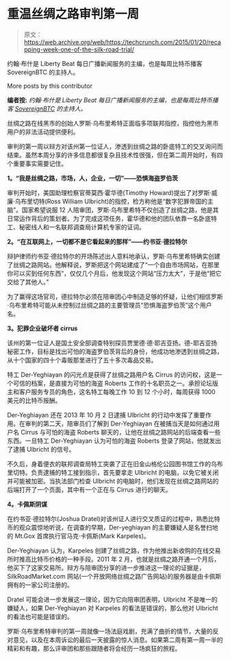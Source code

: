 # 重温丝绸之路审判第一周 

> 原文：<https://web.archive.org/web/https://techcrunch.com/2015/01/20/recapping-week-one-of-the-silk-road-trial/>

约翰·布什是 Liberty Beat 每日广播新闻服务的主编，也是每周比特币播客 SovereignBTC 的主持人。

More posts by this contributor

**编者按:** *约翰·布什是 Liberty Beat 每日广播新闻服务的主编，也是每周比特币播客 [SovereignBTC](https://web.archive.org/web/20221207220359/http://www.sovereignbtc.com/) 的主持人。*

丝绸之路在线黑市的创始人罗斯·乌布里希特正面临多项联邦指控，指控他为黑市用户的非法活动提供便利。

审判的第一周以辩方对该州第一位证人，渗透到丝绸之路的卧底特工的交叉询问而结束。虽然本周分享的许多信息都很复杂且技术性很强，但在第二周开始时，有四个重要事实需要记住。

**1。“我是丝绸之路，市场，人，企业，一切”——恐惧海盗罗伯茨**

审判开始时，美国助理检察官蒂莫西·霍华德(Timothy Howard)提出了对罗斯·威廉·乌布里切特(Ross William Ulbricht)的指控，检方称他是“数字犯罪帝国的主脑”。国家希望说服 12 人陪审团，罗斯·乌布里希特不仅创造了丝绸之路，他是其日常运作背后的策划者。为了完成这项任务，霍华德和他的团队依靠一名卧底特工、秘密线人和一名联邦调查局计算机专家的证词。

**2。“在互联网上，一切都不是它看起来的那样”——约书亚·德拉特尔**

辩护律师约书亚·德拉特尔的开场陈述出人意料地承认，罗斯·乌布里希特确实创建了丝绸之路网站。他解释说，罗斯把这个网站建成了“一个自由市场网站，在那里你可以买到任何东西”，仅仅几个月后，他发现这个网站“压力太大”，于是他“把它交给了其他人。”

为了赢得这场官司，德拉特尔必须在陪审团心中制造足够的怀疑，让他们相信罗斯·乌布里希特可能从未控制过丝绸之路的主要管理员“恐惧海盗罗伯茨”这个用户名。

**3。犯罪企业破坏者 cirrus**

该州的第一位证人是国土安全部调查特别探员贾里德·德·耶吉亚扬。德-耶吉亚扬秘密工作，目标是找出可怕的海盗罗伯茨背后的身份，他成功地渗透到丝绸之路，从十个国家的四十个毒贩那里进行了五十多次毒品交易。

特工 Der-Yeghiayan 的闪光点是获得了丝绸之路用户名 Cirrus 的访问权，这是一个可信的档案，是直接为可怕的海盗 Roberts 工作的十名职员之一。承担论坛版主和客户服务专员的角色，这名特工每晚工作 10 到 12 个小时，每周获得 1000 美元的比特币报酬。

Der-Yeghiayan 还在 2013 年 10 月 2 日逮捕 Ulbricht 的行动中发挥了重要作用。在审判的第二天，陪审员们了解到 Der-Yeghiayan 在被捕当天是如何通过用户名 Cirrus 与可怕的海盗 Roberts 聊天的，让他在丝绸之路网站的后端查看一些东西。一旦特工 Der-Yeghiayan 认为可怕的海盗 Roberts 登录了网站，他就发出了逮捕 Ulbricht 的信号。

不久后，身着便衣的联邦调查局特工突袭了正在旧金山格伦公园图书馆工作的乌布里切特。负责逮捕的特工接到指示，首先要拿走 Ulbricht 的电脑，以免它被关闭并可能被加密。当执法部门检查 Ulbricht 的电脑时，他们发现在丝绸之路网站的后端打开了一个页面，其中有一个正在与 Cirrus 进行的聊天。

**4。卡佩斯阴谋**

在约书亚·德拉特尔(Joshua Dratel)对该州证人进行交叉质证的过程中，熟悉比特币的观众震惊地听说，在调查的早期，Der-yeghiayan 的主要嫌疑人是名誉扫地的 Mt.Gox 首席执行官马克·卡佩斯(Mark Karpeles)。

Der-Yeghiayan 认为，Karpeles 创建了丝绸之路，作为他推出新收购的在线交易所时推高比特币价格的一种手段。2011 年 2 月，也就是丝绸之路开通一个月后，他买下了这家交易所。辩方与陪审团分享的进一步推进这一理论的证据是，SilkRoadMarket.com 网站(一个开放网络丝绸之路广告网站)的服务器是由卡佩斯拥有的一家公司注册的。

Dratel 可能会进一步发展这一理论，因为它向陪审团表明，Ulbricht 不是唯一的嫌疑人，如果 Der-Yeghiayan 对 Karpeles 的看法是错误的，那么他对 Ulbricht 的看法也可能是错误的。

罗斯·乌布里希特审判的第一周就像一场法庭戏剧，充满了曲折的情节，大量的反对意见，以及在本周诉讼的最后一天披露的惊人消息。如果第二周有第一周一半的精彩和有趣，那么评审团和那些跟随者将会经历一场疯狂的旅程。